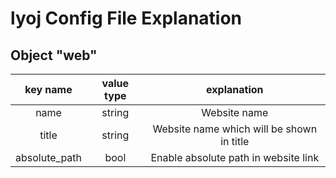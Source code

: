 # lyoj Config File Explanation

## Object "web"

| key name | value type | explanation |
| :------: | :--------: | :---------: |
| name | string | Website name |
| title | string | Website name which will be shown in title |
| absolute_path | bool | Enable absolute path in website link |
